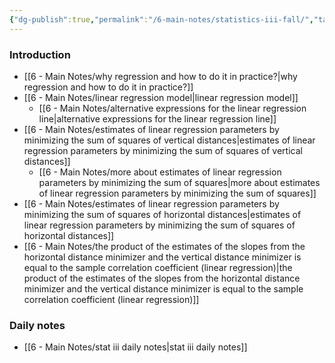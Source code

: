 ```yaml
---
{"dg-publish":true,"permalink":"/6-main-notes/statistics-iii-fall/","tags":["moc"]}
---
```


### Introduction
+ [[6 - Main Notes/why regression and how to do it in practice?\|why regression and how to do it in practice?]]
+ [[6 - Main Notes/linear regression model\|linear regression model]]
	+ [[6 - Main Notes/alternative expressions for the linear regression line\|alternative expressions for the linear regression line]]
+ [[6 - Main Notes/estimates of linear regression parameters by minimizing the sum of squares of vertical distances\|estimates of linear regression parameters by minimizing the sum of squares of vertical distances]]
	+ [[6 - Main Notes/more about estimates of linear regression parameters by minimizing the sum of squares\|more about estimates of linear regression parameters by minimizing the sum of squares]]
+ [[6 - Main Notes/estimates of linear regression parameters by minimizing the sum of squares of horizontal distances\|estimates of linear regression parameters by minimizing the sum of squares of horizontal distances]]
+ [[6 - Main Notes/the product of the estimates of the slopes from the horizontal distance minimizer and the vertical distance minimizer is equal to the sample correlation coefficient (linear regression)\|the product of the estimates of the slopes from the horizontal distance minimizer and the vertical distance minimizer is equal to the sample correlation coefficient (linear regression)]]


### Daily notes
+ [[6 - Main Notes/stat iii daily notes\|stat iii daily notes]]